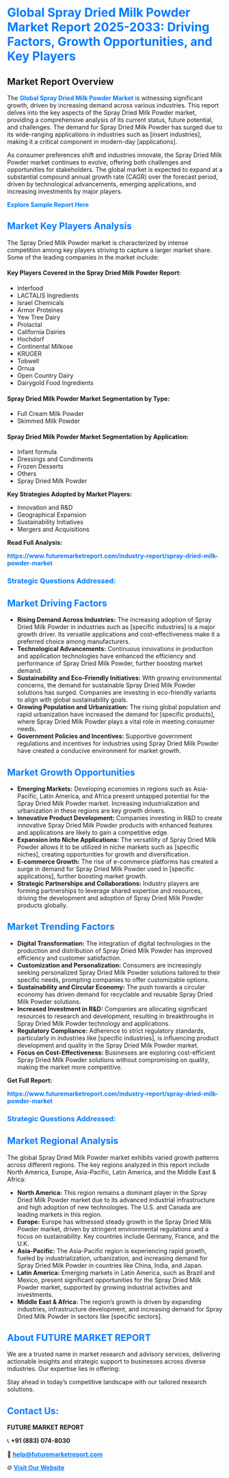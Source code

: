 <h1 style="color: #007BFF;">Global Spray Dried Milk Powder Market Report 2025-2033: Driving Factors, Growth Opportunities, and Key Players</h1>

<section id="overview">
<h2>Market Report Overview</h2>
<p>The <a href="https://www.futuremarketreport.com/industry-report/spray-dried-milk-powder-market" style="color: #007BFF; text-decoration: none;"><strong>Global Spray Dried Milk Powder Market</strong></a> is witnessing significant growth, driven by increasing demand across various industries. This report delves into the key aspects of the Spray Dried Milk Powder market, providing a comprehensive analysis of its current status, future potential, and challenges. The demand for Spray Dried Milk Powder has surged due to its wide-ranging applications in industries such as [insert industries], making it a critical component in modern-day [applications].</p>
<p>As consumer preferences shift and industries innovate, the Spray Dried Milk Powder market continues to evolve, offering both challenges and opportunities for stakeholders. The global market is expected to expand at a substantial compound annual growth rate (CAGR) over the forecast period, driven by technological advancements, emerging applications, and increasing investments by major players.</p>
</section>

<section id="overview">
<p><a href="https://www.futuremarketreport.com/request-sample/reportId=120374" style="color: #007BFF; text-decoration: none;"><strong>Explore Sample Report Here</strong></a></p>
</section>

<section id="key-players">
<h2 style="color: #007BFF;">Market Key Players Analysis</h2>
<p>The Spray Dried Milk Powder market is characterized by intense competition among key players striving to capture a larger market share. Some of the leading companies in the market include:</p>
<h4>Key Players Covered in the Spray Dried Milk Powder Report:</h4>
<ul><li>Interfood</li><li>LACTALIS Ingredients</li><li>Israel Chemicals</li><li>Armor Proteines</li><li>Yew Tree Dairy</li><li>Prolactal</li><li>California Dairies</li><li>Hochdorf</li><li>Continental Milkose</li><li>KRUGER</li><li>Tobwell</li><li>Ornua</li><li>Open Country Dairy</li><li>Dairygold Food Ingredients</li></ul>
<h4>Spray Dried Milk Powder Market Segmentation by Type:</h4>
<ul><li>Full Cream Milk Powder</li><li>Skimmed Milk Powder</li></ul>

<h4>Spray Dried Milk Powder Market Segmentation by Application:</h4>
<ul><li>Infant formula</li><li>Dressings and Condiments</li><li>Frozen Desserts</li><li>Others</li><li>Spray Dried Milk Powder</li></ul>
<p><strong>Key Strategies Adopted by Market Players:</strong></p>
<ul>
<li>Innovation and R&D</li>
<li>Geographical Expansion</li>
<li>Sustainability Initiatives</li>
<li>Mergers and Acquisitions</li>
</ul>
</section>

<section>
<p><strong>Read Full Analysis: </strong></p><a href="https://www.futuremarketreport.com/industry-report/spray-dried-milk-powder-market" style="color: #007BFF; text-decoration: none;"><strong>https://www.futuremarketreport.com/industry-report/spray-dried-milk-powder-market</strong></a>
<h3 style="color: #007BFF;">Strategic Questions Addressed:</h3>
</section>

<section id="driving-factors">
<h2 style="color: #007BFF;">Market Driving Factors</h2>
<ul>
<li><strong>Rising Demand Across Industries:</strong> The increasing adoption of Spray Dried Milk Powder in industries such as [specific industries] is a major growth driver. Its versatile applications and cost-effectiveness make it a preferred choice among manufacturers.</li>
<li><strong>Technological Advancements:</strong> Continuous innovations in production and application technologies have enhanced the efficiency and performance of Spray Dried Milk Powder, further boosting market demand.</li>
<li><strong>Sustainability and Eco-Friendly Initiatives:</strong> With growing environmental concerns, the demand for sustainable Spray Dried Milk Powder solutions has surged. Companies are investing in eco-friendly variants to align with global sustainability goals.</li>
<li><strong>Growing Population and Urbanization:</strong> The rising global population and rapid urbanization have increased the demand for [specific products], where Spray Dried Milk Powder plays a vital role in meeting consumer needs.</li>
<li><strong>Government Policies and Incentives:</strong> Supportive government regulations and incentives for industries using Spray Dried Milk Powder have created a conducive environment for market growth.</li>
</ul>
</section>

<section id="growth-opportunities">
<h2 style="color: #007BFF;">Market Growth Opportunities</h2>
<ul>
<li><strong>Emerging Markets:</strong> Developing economies in regions such as Asia-Pacific, Latin America, and Africa present untapped potential for the Spray Dried Milk Powder market. Increasing industrialization and urbanization in these regions are key growth drivers.</li>
<li><strong>Innovative Product Development:</strong> Companies investing in R&D to create innovative Spray Dried Milk Powder products with enhanced features and applications are likely to gain a competitive edge.</li>
<li><strong>Expansion into Niche Applications:</strong> The versatility of Spray Dried Milk Powder allows it to be utilized in niche markets such as [specific niches], creating opportunities for growth and diversification.</li>
<li><strong>E-commerce Growth:</strong> The rise of e-commerce platforms has created a surge in demand for Spray Dried Milk Powder used in [specific applications], further boosting market growth.</li>
<li><strong>Strategic Partnerships and Collaborations:</strong> Industry players are forming partnerships to leverage shared expertise and resources, driving the development and adoption of Spray Dried Milk Powder products globally.</li>
</ul>
</section>

<section id="trending-factors">
<h2 style="color: #007BFF;">Market Trending Factors</h2>
<ul>
<li><strong>Digital Transformation:</strong> The integration of digital technologies in the production and distribution of Spray Dried Milk Powder has improved efficiency and customer satisfaction.</li>
<li><strong>Customization and Personalization:</strong> Consumers are increasingly seeking personalized Spray Dried Milk Powder solutions tailored to their specific needs, prompting companies to offer customizable options.</li>
<li><strong>Sustainability and Circular Economy:</strong> The push towards a circular economy has driven demand for recyclable and reusable Spray Dried Milk Powder solutions.</li>
<li><strong>Increased Investment in R&D:</strong> Companies are allocating significant resources to research and development, resulting in breakthroughs in Spray Dried Milk Powder technology and applications.</li>
<li><strong>Regulatory Compliance:</strong> Adherence to strict regulatory standards, particularly in industries like [specific industries], is influencing product development and quality in the Spray Dried Milk Powder market.</li>
<li><strong>Focus on Cost-Effectiveness:</strong> Businesses are exploring cost-efficient Spray Dried Milk Powder solutions without compromising on quality, making the market more competitive.</li>
</ul>
</section>

<section>
<p><strong>Get Full Report: </strong></p><a href="https://www.futuremarketreport.com/industry-report/spray-dried-milk-powder-market" style="color: #007BFF; text-decoration: none;"><strong>https://www.futuremarketreport.com/industry-report/spray-dried-milk-powder-market</strong></a>
<h3 style="color: #007BFF;">Strategic Questions Addressed:</h3>
</section>


<section id="regional-analysis">
<h2 style="color: #007BFF;">Market Regional Analysis</h2>
<p>The global Spray Dried Milk Powder market exhibits varied growth patterns across different regions. The key regions analyzed in this report include North America, Europe, Asia-Pacific, Latin America, and the Middle East & Africa:</p>
<ul>
<li><strong>North America:</strong> This region remains a dominant player in the Spray Dried Milk Powder market due to its advanced industrial infrastructure and high adoption of new technologies. The U.S. and Canada are leading markets in this region.</li>
<li><strong>Europe:</strong> Europe has witnessed steady growth in the Spray Dried Milk Powder market, driven by stringent environmental regulations and a focus on sustainability. Key countries include Germany, France, and the U.K.</li>
<li><strong>Asia-Pacific:</strong> The Asia-Pacific region is experiencing rapid growth, fueled by industrialization, urbanization, and increasing demand for Spray Dried Milk Powder in countries like China, India, and Japan.</li>
<li><strong>Latin America:</strong> Emerging markets in Latin America, such as Brazil and Mexico, present significant opportunities for the Spray Dried Milk Powder market, supported by growing industrial activities and investments.</li>
<li><strong>Middle East & Africa:</strong> The region’s growth is driven by expanding industries, infrastructure development, and increasing demand for Spray Dried Milk Powder in sectors like [specific sectors].</li>
</ul>
</section>

<footer>
<h2 style="color: #007BFF;">About FUTURE MARKET REPORT</h2>
<p>We are a trusted name in market research and advisory services, delivering actionable insights and strategic support to businesses across diverse industries. Our expertise lies in offering:</p>

<p>Stay ahead in today’s competitive landscape with our tailored research solutions.</p>

<h2 style="color: #007BFF;">Contact Us:</h2>
<p><strong>FUTURE MARKET REPORT</strong></p>
<p>📞 <strong>+91 (883) 074-8030</strong></p>
<p>📧 <strong><a href="mailto:help@futuremarketreport.com" style="color: #007BFF;">help@futuremarketreport.com</a></strong></p>
<p>🌐 <strong><a href="https://www.futuremarketreport.com/" style="color: #007BFF;">Visit Our Website</a></strong></p>
</footer>
